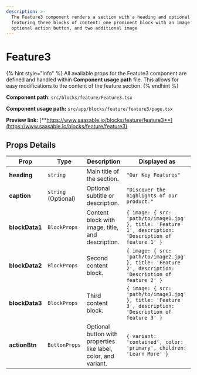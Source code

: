 ```yaml
---
description: >-
  The Feature3 component renders a section with a heading and optional caption,
  featuring three blocks of content: one prominent block with an image and
  optional action button, and two additional image
---
```


# Feature3

{% hint style="info" %}
All available props for the Feature3 component are defined and handled within **Component usage path** file. This allows for easy modifications to the content of the feature section.
{% endhint %}

**Component path**: `src/blocks/feature/Feature3.tsx`

**Component usage path:**  `src/app/blocks/feature/feature3/page.tsx`

**Preview link:** [**https://www.saasable.io/blocks/feature/feature3**](https://www.saasable.io/blocks/feature/feature3)

## Props Details

| Prop           | Type                | Description                                                     | Displayed as                                                                                            |
| -------------- | ------------------- | --------------------------------------------------------------- | ------------------------------------------------------------------------------------------------------- |
| **heading**    | `string`            | Main title of the section.                                      | `"Our Key Features"`                                                                                    |
| **caption**    | `string` (Optional) | Optional subtitle or description.                               | `"Discover the highlights of our product."`                                                             |
| **blockData1** | `BlockProps`        | Content block with image, title, and description.               | `{ image: { src: 'path/to/image1.jpg' }, title: 'Feature 1', description: 'Description of feature 1' }` |
| **blockData2** | `BlockProps`        | Second content block.                                           | `{ image: { src: 'path/to/image2.jpg' }, title: 'Feature 2', description: 'Description of feature 2' }` |
| **blockData3** | `BlockProps`        | Third content block.                                            | `{ image: { src: 'path/to/image3.jpg' }, title: 'Feature 3', description: 'Description of feature 3' }` |
| **actionBtn**  | `ButtonProps`       | Optional button with properties like label, color, and variant. | `{ variant: 'contained', color: 'primary', children: 'Learn More' }`                                    |
